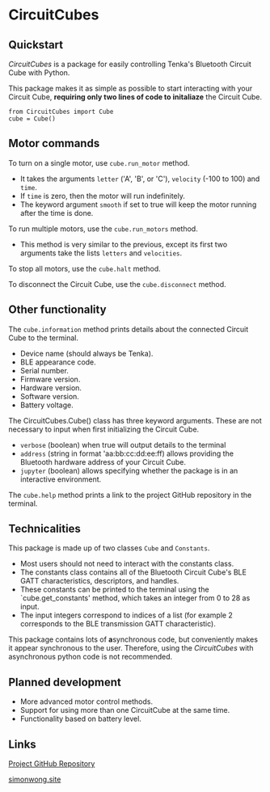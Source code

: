 # CircuitCubes

## Quickstart

*CircuitCubes* is a package for easily controlling Tenka's Bluetooth Circuit Cube with Python. 

This package makes it as simple as possible to start interacting with your Circuit Cube, **requiring only two lines of code to initaliaze** the Circuit Cube. 
```
from CircuitCubes import Cube
cube = Cube()
```

## Motor commands

To turn on a single motor, use `cube.run_motor` method. 
* It takes the arguments `letter` ('A', 'B', or 'C'), `velocity` (-100 to 100) and `time`. 
* If `time` is zero, then the motor will run indefinitely. 
* The keyword argument `smooth` if set to true will keep the motor running after the time is done. 

To run multiple motors, use the `cube.run_motors` method. 
* This method is very similar to the previous, except its first two arguments take the lists `letters` and `velocities`. 

To stop all motors, use the `cube.halt` method. 

To disconnect the Circuit Cube, use the `cube.disconnect` method. 

## Other functionality

The `cube.information` method prints details about the connected Circuit Cube to the terminal. 
* Device name (should always be Tenka). 
* BLE appearance code. 
* Serial number. 
* Firmware version. 
* Hardware version. 
* Software version. 
* Battery voltage. 

The CircuitCubes.Cube() class has three keyword arguments. These are not necessary to input when first initializing the Circuit Cube. 
* `verbose` (boolean) when true will output details to the terminal
* `address` (string in format 'aa:bb:cc:dd:ee:ff) allows providing the Bluetooth hardware address of your Circuit Cube. 
* `jupyter` (boolean) allows specifying whether the package is in an interactive environment. 

The `cube.help` method prints a link to the project GitHub repository in the terminal.

## Technicalities 

This package is made up of two classes `Cube` and `Constants`. 
* Most users should not need to interact with the constants class. 
* The constants class contains all of the Bluetooth Circuit Cube's BLE GATT characteristics, descriptors, and handles. 
* These constants can be printed to the terminal using the `cube.get_constants' method, which takes an integer from 0 to 28 as input. 
* The input integers correspond to indices of a list (for example 2 corresponds to the BLE transmission GATT characteristic). 

This package contains lots of **a**synchronous code, but conveniently makes it appear synchronous to the user. Therefore, using the *CircuitCubes* with asynchronous python code is not recommended. 

## Planned development 

* More advanced motor control methods. 
* Support for using more than one CircuitCube at the same time. 
* Functionality based on battery level. 

## Links 

[Project GitHub Repository](https://github.com/simon-code-git/CircuitCubes)

[simonwong.site](www.simonwong.site)
